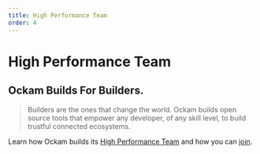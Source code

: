 ```yaml
---
title: High Performance Team
order: 4
---
```


# High Performance Team

## Ockam Builds For Builders.

> Builders are the ones that change the world. Ockam builds open source tools that empower any developer, of any skill level, to build trustful connected ecosystems.

Learn how Ockam builds its [High Performance Team](/learn/how-to-guides/high-performance-team/values_and_virtues_on_the_Ockam_Team/) and how you can [join](/learn/how-to-guides/high-performance-team/join_us).